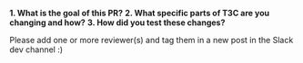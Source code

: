 **1. What is the goal of this PR?**
**2. What specific parts of T3C are you changing and how?**
**3. How did you test these changes?**

Please add one or more reviewer(s) and tag them in a new post in the Slack dev channel :)
